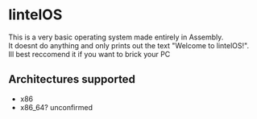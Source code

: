 # lintelOS
This is a very basic operating system made entirely in Assembly. \
It doesnt do anything and only prints out the text "Welcome to lintelOS!". \
Ill best reccomend it if you want to brick your PC

## Architectures supported
- x86
- x86_64? unconfirmed
